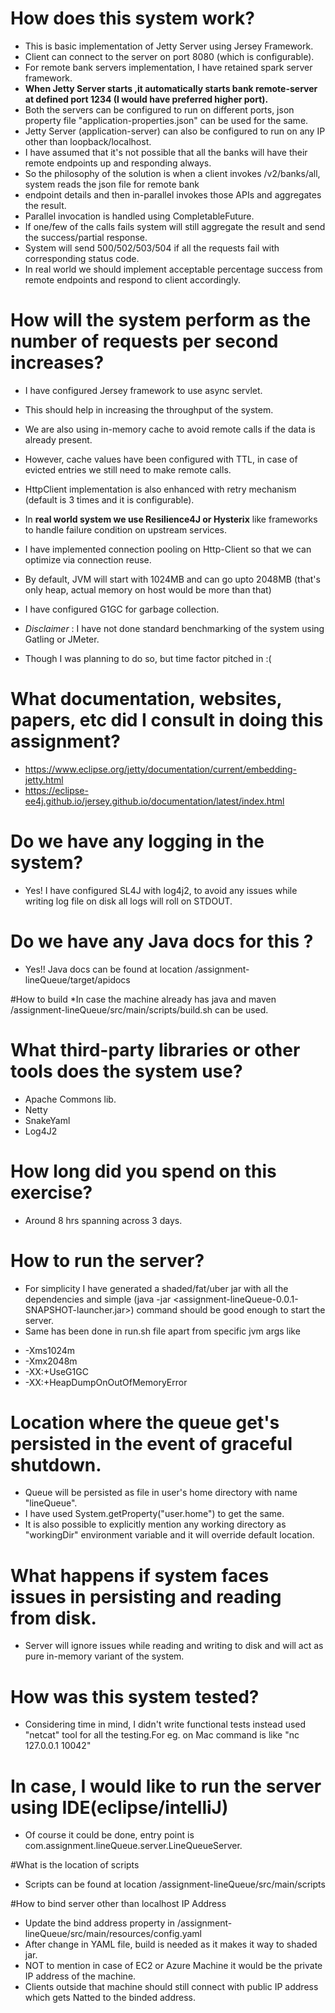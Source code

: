 # How does this system work?
* This is basic implementation of Jetty Server using Jersey Framework.
* Client can connect to the server on port 8080 (which is configurable).
* For remote bank servers implementation, I have retained spark server framework.
* **When Jetty Server starts ,it automatically starts bank remote-server at defined port 1234 (I would have preferred higher port).**
* Both the servers can be configured to run on different ports, json property file "application-properties.json" can be used for the same.
* Jetty Server (application-server) can also be configured to run on any IP other than loopback/localhost.
* I have assumed that it's not possible that all the banks will have their remote endpoints up and responding always.
* So the philosophy of the solution is when a client invokes /v2/banks/all, system reads the json file for remote bank
* endpoint details and then in-parallel invokes those APIs and aggregates the result.
* Parallel invocation is handled using CompletableFuture.
* If one/few of the calls fails system will still aggregate the result and send the success/partial response.
* System will send 500/502/503/504 if all the requests fail with corresponding status code.
* In real world we should implement acceptable percentage success from remote endpoints and respond to client accordingly.

# How will the system perform as the number of requests per second increases?
* I have configured Jersey framework to use async servlet.
* This should help in increasing the throughput of the system.
* We are also using in-memory cache to avoid remote calls if  the data is already present.
* However, cache values have been configured with TTL, in case of evicted entries we still need to make remote calls.
* HttpClient implementation is also enhanced with retry mechanism (default is 3 times and it is configurable).
* In **real world system we use Resilience4J or Hysterix** like frameworks to handle failure condition on upstream services. 
* I have implemented connection pooling on Http-Client so that we can optimize via connection reuse.
* By default, JVM will start with 1024MB and can go upto 2048MB (that's only heap, actual memory on host would be more than that)
* I have configured G1GC for garbage collection.

* _Disclaimer_ : I have not done standard benchmarking of the system using Gatling or JMeter. 
* Though I was planning  to do so, but time factor pitched in :(

# What documentation, websites, papers, etc did I consult in doing this assignment?
* https://www.eclipse.org/jetty/documentation/current/embedding-jetty.html
* https://eclipse-ee4j.github.io/jersey.github.io/documentation/latest/index.html

# Do we have any logging in the system?
* Yes! I have configured SL4J with log4j2, to avoid any issues while writing log file on disk all logs will roll on STDOUT.

# Do we have any Java docs for this ?
* Yes!! Java docs can be found at location /assignment-lineQueue/target/apidocs

#How to build
*In case the machine already has java and maven /assignment-lineQueue/src/main/scripts/build.sh can be used.

# What third-party libraries or other tools does the system use?
* Apache Commons lib.
* Netty
* SnakeYaml
* Log4J2

# How long did you spend on this exercise?
* Around 8 hrs spanning across 3 days.

# How to run the server?
* For simplicity I have generated a shaded/fat/uber jar with all the dependencies and simple (java -jar <assignment-lineQueue-0.0.1-SNAPSHOT-launcher.jar>) command should be good enough to start the server.
* Same has been done in run.sh file apart from specific jvm args like
- -Xms1024m
- -Xmx2048m 
- -XX:+UseG1GC  
- -XX:+HeapDumpOnOutOfMemoryError

# Location where the queue get's persisted in the event of graceful shutdown.
* Queue will be persisted as file in user's home directory with name "lineQueue".
* I have used System.getProperty("user.home") to get the same.
* It is also possible to explicitly mention any working directory as "workingDir" environment variable and it will override default location.

# What happens if system faces issues in persisting and reading from disk.
* Server will ignore issues while reading and writing to disk and will act as pure in-memory variant of the system.

# How was this system tested?
* Considering time in mind, I didn't write functional tests instead used "netcat" tool for all the testing.For eg. on Mac command is like "nc 127.0.0.1 10042"




 
# In case, I would like to run the server using IDE(eclipse/intelliJ)
* Of course it could be done, entry point is com.assignment.lineQueue.server.LineQueueServer.

#What is the location of scripts 
* Scripts can be found at location /assignment-lineQueue/src/main/scripts

#How to bind server other than localhost IP Address
* Update the bind address property in /assignment-lineQueue/src/main/resources/config.yaml
* After change in YAML file, build is needed as it makes it way to shaded jar.
* NOT to mention in case of EC2 or Azure Machine it would be the private IP address of the machine.
* Clients outside that machine should still connect with public IP address which gets Natted to the binded address.


